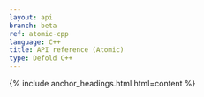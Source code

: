 ```yaml
---
layout: api
branch: beta
ref: atomic-cpp
language: C++
title: API reference (Atomic)
type: Defold C++
---
```

{% include anchor_headings.html html=content %}